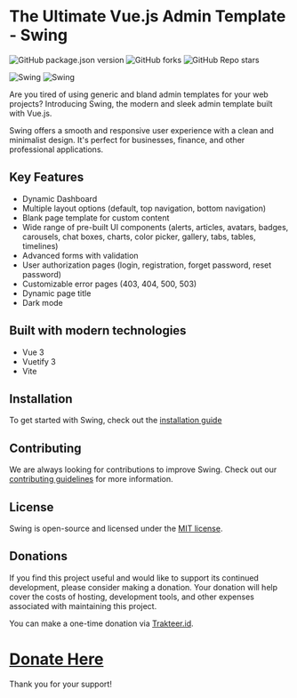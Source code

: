 # The Ultimate Vue.js Admin Template - Swing
![GitHub package.json version](https://img.shields.io/github/package-json/v/aliftech/swing)
![GitHub forks](https://img.shields.io/github/forks/aliftech/swing?style=social)
![GitHub Repo stars](https://img.shields.io/github/stars/aliftech/swing?style=social)


![Swing](https://github.com/aliftech/swing/blob/master/src/assets/screen_shoot/Screenshot_1.png)
![Swing](https://github.com/aliftech/swing/blob/master/src/assets/screen_shoot/Screenshot_dark_mode.png)

Are you tired of using generic and bland admin templates for your web projects? Introducing Swing, the modern and sleek admin template built with Vue.js.

Swing offers a smooth and responsive user experience with a clean and minimalist design. It's perfect for businesses, finance, and other professional applications.

## Key Features
- Dynamic Dashboard
- Multiple layout options (default, top navigation, bottom navigation)
- Blank page template for custom content
- Wide range of pre-built UI components (alerts, articles, avatars, badges, carousels, chat boxes, charts, color picker, gallery, tabs, tables, timelines)
- Advanced forms with validation
- User authorization pages (login, registration, forget password, reset password)
- Customizable error pages (403, 404, 500, 503)
- Dynamic page title
- Dark mode

## Built with modern technologies
- Vue 3
- Vuetify 3
- Vite

## Installation

To get started with Swing, check out the [installation guide](https://github.com/aliftech/swing/blob/master/READMEVUE.md)

## Contributing
We are always looking for contributions to improve Swing. Check out our [contributing guidelines](https://github.com/aliftech/swing/blob/master/CONTRIBUTING.md) for more information.

## License
Swing is open-source and licensed under the [MIT license](./LICENSE).

## Donations

If you find this project useful and would like to support its continued development, please consider making a donation. Your donation will help cover the costs of hosting, development tools, and other expenses associated with maintaining this project.

You can make a one-time donation via  [Trakteer.id](https://trakteer.id).

# [Donate Here](https://trakteer.id/wahyu%20krisna%20aji/link)


Thank you for your support!